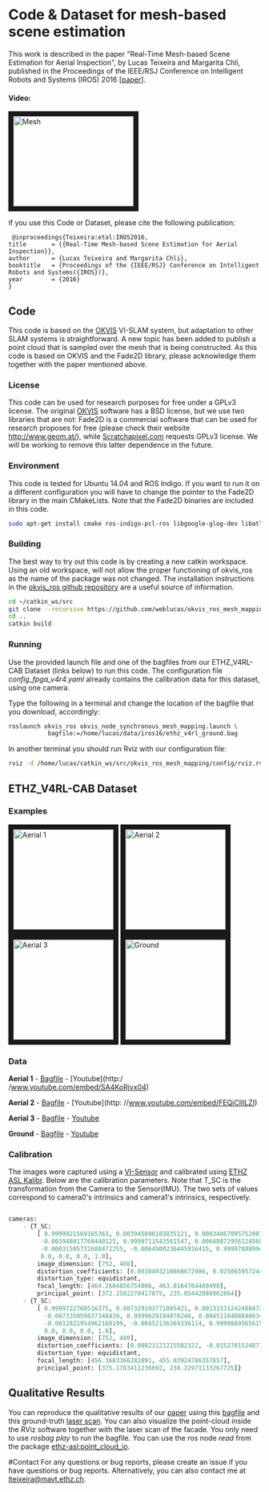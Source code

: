 # Code & Dataset for mesh-based scene estimation 
This work is described in the paper "Real-Time Mesh-based Scene Estimation for Aerial Inspection", by Lucas Teixeira and Margarita Chli, published in the Proceedings of the IEEE/RSJ Conference on Intelligent Robots and Systems (IROS) 2016 [[paper](http://ieeexplore.ieee.org/document/7759714/)].

#### Video:
<a href="https://www.youtube.com/embed/LvmBjMvmZKA" target="_blank"><img src="http://img.youtube.com/vi/LvmBjMvmZKA/0.jpg" 
alt="Mesh" width="240" height="180" border="10" /></a>

If you use this Code or Dataset, please cite the following publication:
 
```
 @inproceedings{Teixeira:etal:IROS2016,
title	    = {{Real-Time Mesh-based Scene Estimation for Aerial Inspection}},
author	    = {Lucas Teixeira and Margarita Chli},
booktitle	= {Proceedings of the {IEEE/RSJ} Conference on Intelligent Robots and Systems({IROS})},
year	    = {2016}
}
```

## Code

This code is based on the [OKVIS](https://github.com/ethz-asl/okvis) VI-SLAM system, but adaptation to other SLAM systems is straightforward. A new topic has been added to publish a point cloud that is sampled over the mesh that is being constructed. As this code is based on OKVIS and the Fade2D library, please acknowledge them together with the paper mentioned above.

### License
This code can be used for research purposes for free under a GPLv3 license. The original [OKVIS](https://github.com/ethz-asl/okvis) software has a BSD license, but we use two libraries that are not: Fade2D is a commercial software that can be used for research proposes for free (please check their website http://www.geom.at/), while [Scratchapixel.com](http://www.scratchapixel.com/lessons/3d-basic-rendering/rasterization-practical-implementation) requests GPLv3 license. We will be working to remove this latter dependence in the future. 

### Environment
This code is tested for Ubuntu 14.04 and ROS Indigo. If you want to run it on a different configuration you will have to change the pointer to the Fade2D library in the main CMakeLists. Note that the Fade2D binaries are included in this code. 

```bash
sudo apt-get install cmake ros-indigo-pcl-ros libgoogle-glog-dev libatlas-base-dev libeigen3-dev libsuitesparse-dev libboost-dev libboost-filesystem-dev libopencv-dev
```

### Building
The best way to try out this code is by creating a new catkin workspace. Using an old workspace, will not allow the proper functioning of okvis_ros as the name of the package was not changed. The installation instructions in the [okvis_ros github repository](https://github.com/ethz-asl/okvis_ros) are a useful source of information.

```bash
cd ~/catkin_ws/src
git clone --recursive https://github.com/weblucas/okvis_ros_mesh_mapping.git
cd ..
catkin build
```

### Running

Use the provided launch file and one of the bagfiles from our ETHZ_V4RL-CAB Dataset (links below) to run this code. The configuration file *config_fpga_v4r4.yaml* already contains the calibration data for this dataset, using one camera.

Type the following in a terminal and change the location of the bagfile that you download, accordingly:
```bash
roslaunch okvis_ros okvis_node_synchronous_mesh_mapping.launch \
           bagfile:=/home/lucas/data/iros16/ethz_v4rl_ground.bag
```

In another terminal you should run Rviz with our configuration file:
```bash
rviz -d /home/lucas/catkin_ws/src/okvis_ros_mesh_mapping/config/rviz.rviz
```

## ETHZ_V4RL-CAB Dataset

### Examples
<a href="https://www.youtube.com/embed/SA4KoRjvx04" target="_blank"><img src="http://img.youtube.com/vi/SA4KoRjvx04/0.jpg" 
alt="Aerial 1" width="200"  border="10" /></a>
<a href="https://www.youtube.com/embed/FEQiClIlLZI" target="_blank"><img src="http://img.youtube.com/vi/FEQiClIlLZI/0.jpg" 
alt="Aerial 2" width="200"  border="10" /></a>
<a href="https://www.youtube.com/embed/HLIJ59BRaBo" target="_blank"><img src="http://img.youtube.com/vi/HLIJ59BRaBo/0.jpg" 
alt="Aerial 3" width="200"  border="10" /></a> 
<a href="https://www.youtube.com/embed/a-ITwYMPzZs" target="_blank"><img src="http://img.youtube.com/vi/a-ITwYMPzZs/0.jpg" 
alt="Ground" width="200"  border="10" /></a> 


### Data
**Aerial 1** - [Bagfile](https://drive.google.com/open?id=0B82ekrhU9sDmTTdIeFJXTlBBLVE) - [Youtube](http:/ /www.youtube.com/embed/SA4KoRjvx04)

**Aerial 2** - [Bagfile](https://drive.google.com/open?id=0B82ekrhU9sDmNjZiMTUxUWlHcnc) - [Youtube](http:  //www.youtube.com/embed/FEQiClIlLZI)
 
**Aerial 3** - [Bagfile](https://drive.google.com/open?id=0B82ekrhU9sDmOUkzX2xrMWRSMEE) - [Youtube](http://www.youtube.com/embed/HLIJ59BRaBo)

**Ground** - [Bagfile](https://drive.google.com/open?id=0B82ekrhU9sDmTjVweklrNGdJTjA) - [Youtube](http://www.youtube.com/embed/a-ITwYMPzZs)


### Calibration
The images were captured using a [VI-Sensor](http://wiki.ros.org/vi_sensor) and calibrated using [ETHZ ASL Kalibr](https://github.com/ethz-asl/kalibr). Below are the calibration parameters. Note that T_SC is the transformation from the Camera to the Sensor(IMU). The two sets of values correspond to camera0's intrinsics and camera1's intrinsics, respectively.

```python

cameras:
    - {T_SC:     
        [ 0.9999921569165363, 0.003945890103835121, 0.0003406709575200133, -0.030976405894694664,        
         -0.003948017768440125, 0.9999711543561547, 0.0064887295612456805, 0.003944069243840622,         
         -0.00031505731688472255, -0.0064900236445916415, 0.9999788899431723, -0.016723945219020563,
         0.0, 0.0, 0.0, 1.0],
        image_dimension: [752, 480],
        distortion_coefficients: [0.0038403216668672986, 0.025065957244781098, -0.05227986912373674, 0.03635919730588422],
        distortion_type: equidistant,
        focal_length: [464.2604856754006, 463.0164764480498],
        principal_point: [372.2582270417875, 235.05442086962864]}
    - {T_SC:
        [ 0.9999722760516375, 0.007329193771005421, 0.0013153124248847282, 0.0790982900835488,
          -0.007335059837348439, 0.9999629194070246, 0.004511840884063492, 0.003549628903031918,
          -0.0012821954962168199, -0.00452136369336114, 0.9999889565615523, -0.01713313929463862,
          0.0, 0.0, 0.0, 1.0],
        image_dimension: [752, 480],
        distortion_coefficients: [0.00823121215582322, -0.015270152487108836, 0.03085334360639285, -0.017760720995454376],
        distortion_type: equidistant,
        focal_length: [456.3683366282091, 455.03924786357857],
        principal_point: [375.1783411236692, 238.22971133267725]}
```
## Qualitative Results
You can reproduce the qualitative results of our [paper](http://ieeexplore.ieee.org/document/7759714/) using this [bagfile](https://drive.google.com/open?id=0B82ekrhU9sDmT3hiV3pPakdrTXc) and this ground-truth [laser scan](https://drive.google.com/open?id=0B82ekrhU9sDmN2QyOFlFNHA5c2c). You can also visualize the point-cloud inside the RViz software together with the laser scan of the facade. You only need to use *rosbag play* to run the bagfile. You can use the ros node *read* from the package [ethz-asl:point_cloud_io](
https://github.com/ethz-asl/point_cloud_io).

#Contact
For any questions or bug reports, please create an issue if you have questions or bug reports. Alternatively, you can also contact me at lteixeira@mavt.ethz.ch. 
 
 
 
 
